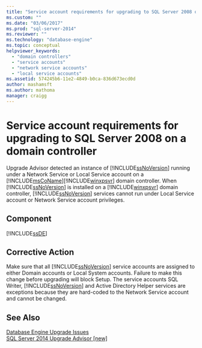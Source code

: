 ```yaml
---
title: "Service account requirements for upgrading to SQL Server 2008 on a domain controller | Microsoft Docs"
ms.custom: ""
ms.date: "03/06/2017"
ms.prod: "sql-server-2014"
ms.reviewer: ""
ms.technology: "database-engine"
ms.topic: conceptual
helpviewer_keywords: 
  - "domain controllers"
  - "service accounts"
  - "network service accounts"
  - "local service accounts"
ms.assetid: 574245b6-11e2-4849-b0ca-836d673ecd0d
author: mashamsft
ms.author: mathoma
manager: craigg
---
```

# Service account requirements for upgrading to SQL Server 2008 on a domain controller
  Upgrade Advisor detected an instance of [!INCLUDE[ssNoVersion](../../includes/ssnoversion-md.md)] running under a Network Service or Local Service account on a [!INCLUDE[msCoName](../../includes/msconame-md.md)][!INCLUDE[winxpsvr](../../includes/winxpsvr-md.md)] domain controller. When [!INCLUDE[ssNoVersion](../../includes/ssnoversion-md.md)] is installed on a [!INCLUDE[winxpsvr](../../includes/winxpsvr-md.md)] domain controller, [!INCLUDE[ssNoVersion](../../includes/ssnoversion-md.md)] services cannot run under Local Service account or Network Service account privileges.  
  
## Component  
 [!INCLUDE[ssDE](../../includes/ssde-md.md)]  
  
## Corrective Action  
 Make sure that all [!INCLUDE[ssNoVersion](../../includes/ssnoversion-md.md)] service accounts are assigned to either Domain accounts or Local System accounts. Failure to make this change before upgrading will block Setup. The service accounts SQL Writer, [!INCLUDE[ssNoVersion](../../includes/ssnoversion-md.md)] and Active Directory Helper services are exceptions because they are hard-coded to the Network Service account and cannot be changed.  
  
## See Also  
 [Database Engine Upgrade Issues](../../../2014/sql-server/install/database-engine-upgrade-issues.md)   
 [SQL Server 2014 Upgrade Advisor &#91;new&#93;](sql-server-2014-upgrade-advisor.md)  
  
  

